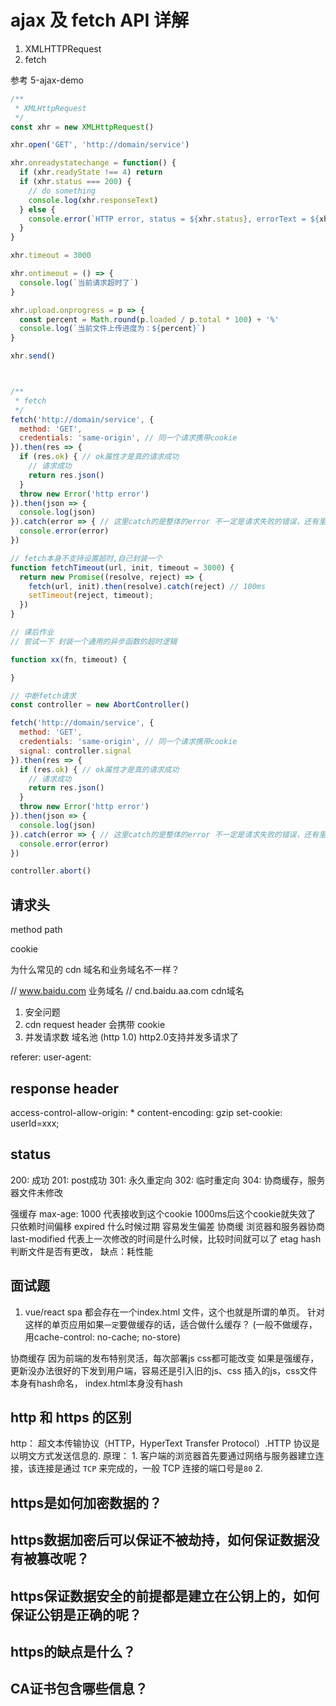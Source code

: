 # ajax 及 fetch API 详解

1. XMLHTTPRequest
2. fetch

参考 5-ajax-demo
```js
/**
 * XMLHttpRequest
 */
const xhr = new XMLHttpRequest()

xhr.open('GET', 'http://domain/service')

xhr.onreadystatechange = function() {
  if (xhr.readyState !== 4) return
  if (xhr.status === 200) {
    // do something
    console.log(xhr.responseText)
  } else {
    console.error(`HTTP error, status = ${xhr.status}, errorText = ${xhr.statusText}`)
  }
}

xhr.timeout = 3000

xhr.ontimeout = () => {
  console.log(`当前请求超时了`)
}

xhr.upload.onprogress = p => {
  const percent = Math.round(p.loaded / p.total * 100) + '%'
  console.log(`当前文件上传进度为：${percent}`)
}

xhr.send()



/**
 * fetch
 */
fetch('http://domain/service', {
  method: 'GET',
  credentials: 'same-origin', // 同一个请求携带cookie 
}).then(res => {
  if (res.ok) { // ok属性才是真的请求成功
    // 请求成功
    return res.json()
  }
  throw new Error('http error')
}).then(json => {
  console.log(json)
}).catch(error => { // 这里catch的是整体的error 不一定是请求失败的错误，还有里边处理的错误
  console.error(error)
})

// fetch本身不支持设置超时,自己封装一个
function fetchTimeout(url, init, timeout = 3000) {
  return new Promise((resolve, reject) => {
    fetch(url, init).then(resolve).catch(reject) // 100ms
    setTimeout(reject, timeout);
  })
}

// 课后作业
// 尝试一下 封装一个通用的异步函数的超时逻辑

function xx(fn, timeout) {

}

// 中断fetch请求
const controller = new AbortController() 

fetch('http://domain/service', {
  method: 'GET',
  credentials: 'same-origin', // 同一个请求携带cookie 
  signal: controller.signal
}).then(res => {
  if (res.ok) { // ok属性才是真的请求成功
    // 请求成功
    return res.json()
  }
  throw new Error('http error')
}).then(json => {
  console.log(json)
}).catch(error => { // 这里catch的是整体的error 不一定是请求失败的错误，还有里边处理的错误
  console.error(error)
})

controller.abort()
```

## 请求头

method
path

cookie

为什么常见的 cdn 域名和业务域名不一样？

// www.baidu.com 业务域名
// cnd.baidu.aa.com cdn域名

1. 安全问题
2. cdn request header 会携带 cookie
3. 并发请求数 域名池 (http 1.0)  http2.0支持并发多请求了

referer:
user-agent: 

## response header

access-control-allow-origin: \* 
content-encoding: gzip
set-cookie: userId=xxx;

## status
200: 成功
201: post成功
301: 永久重定向
302: 临时重定向
304: 协商缓存，服务器文件未修改

强缓存
max-age: 1000 代表接收到这个cookie 1000ms后这个cookie就失效了 只依赖时间偏移
expired 什么时候过期 容易发生偏差
协商缓 浏览器和服务器协商
last-modified 代表上一次修改的时间是什么时候，比较时间就可以了
etag hash判断文件是否有更改， 缺点：耗性能

## 面试题
1. vue/react spa 都会存在一个index.html 文件，这个也就是所谓的单页。
针对这样的单页应用如果`一定`要做缓存的话，适合做什么缓存？ (一般不做缓存， 用cache-control: no-cache; no-store)

协商缓存
因为前端的发布特别灵活，每次部署js css都可能改变
如果是强缓存，更新没办法很好的下发到用户端，容易还是引入旧的js、css
插入的js，css文件本身有hash命名， index.html本身没有hash


## http 和 https 的区别
http： 超文本传输协议（HTTP，HyperText Transfer Protocol）.HTTP 协议是以明文方式发送信息的.
原理： 1. 客户端的浏览器首先要通过网络与服务器建立连接，该连接是通过 `TCP` 来完成的，一般 TCP 连接的端口号是`80`
      2. 
## https是如何加密数据的？

## https数据加密后可以保证不被劫持，如何保证数据没有被篡改呢？

## https保证数据安全的前提都是建立在公钥上的，如何保证公钥是正确的呢？

## https的缺点是什么？

## CA证书包含哪些信息？